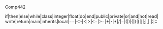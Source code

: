 Comp442

if|then|else|while|class|integer|float|do|end|public|private|or|and|not|read|write|return|main|inherits|local|==|<>|<|>|<=|>=|+|-|*|/|=|(|)|{|}|[|]|;|,|.|:|::
